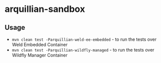 # arquillian-sandbox

## Usage
* `mvn clean test -Parquillian-weld-ee-embedded` - to run the tests over Weld Embedded Container
* `mvn clean test -Parquillian-wildfly-managed` - to run the tests over Wildfly Manager Container
